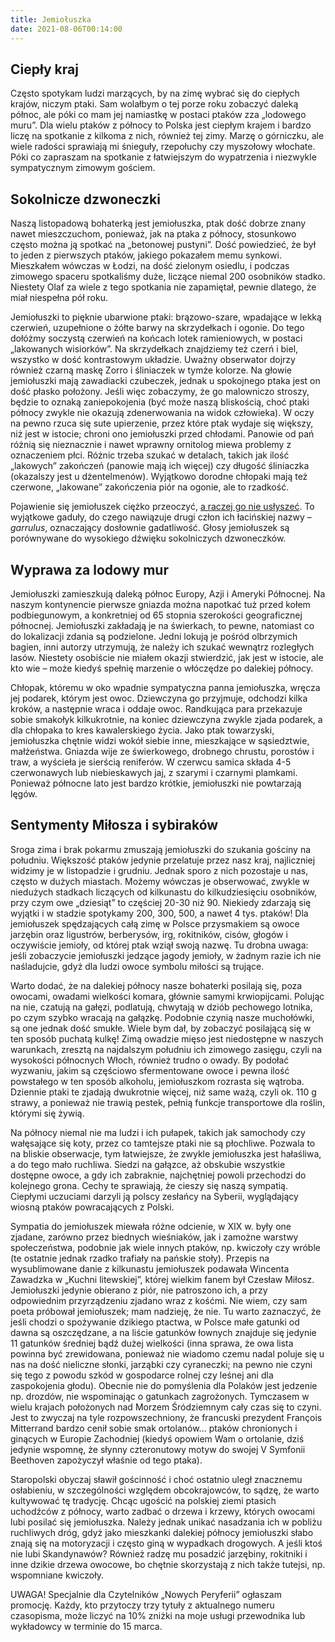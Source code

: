 ```yaml
---
title: Jemiołuszka
date: 2021-08-06T00:14:00
---
```

## Ciepły kraj

Często spotykam ludzi marzących, by na zimę wybrać się do ciepłych krajów, niczym ptaki. Sam wolałbym o tej porze roku zobaczyć daleką północ, ale póki co mam jej namiastkę w postaci ptaków zza „lodowego muru”. Dla wielu ptaków z północy to Polska jest ciepłym krajem i bardzo liczę na spotkanie z kilkoma z nich, również tej zimy. Marzę o górniczku, ale wiele radości sprawiają mi śnieguły, rzepołuchy czy myszołowy włochate. Póki co zapraszam na spotkanie z łatwiejszym do wypatrzenia i niezwykle sympatycznym zimowym gościem.

## Sokolnicze dzwoneczki

Naszą listopadową bohaterką jest jemiołuszka, ptak dość dobrze znany nawet mieszczuchom, ponieważ, jak na ptaka z północy, stosunkowo często można ją spotkać na „betonowej pustyni”. Dość powiedzieć, że był to jeden z pierwszych ptaków, jakiego pokazałem memu synkowi. Mieszkałem wówczas w Łodzi, na dość zielonym osiedlu, i podczas zimowego spaceru spotkaliśmy duże, liczące niemal 200 osobników stadko. Niestety Olaf za wiele z tego spotkania nie zapamiętał, pewnie dlatego, że miał niespełna pół roku.

Jemiołuszki to pięknie ubarwione ptaki: brązowo-szare, wpadające w lekką czerwień, uzupełnione o żółte barwy na skrzydełkach i ogonie. Do tego dołóżmy soczystą czerwień na końcach lotek ramieniowych, w postaci „lakowanych wisiorków”. Na skrzydełkach znajdziemy też czerń i biel, wszystko w dość kontrastowym układzie. Uważny obserwator dojrzy również czarną maskę Zorro i śliniaczek w tymże kolorze. Na głowie jemiołuszki mają zawadiacki czubeczek, jednak u spokojnego ptaka jest on dość płasko położony. Jeśli więc zobaczymy, że go malowniczo stroszy, będzie to oznaką zaniepokojenia (być może naszą bliskością, choć ptaki północy zwykle nie okazują zdenerwowania na widok człowieka). W oczy na pewno rzuca się sute upierzenie, przez które ptak wydaje się większy, niż jest w istocie; chroni ono jemiołuszki przed chłodami. Panowie od pań różnią się nieznacznie i nawet wprawny ornitolog miewa problemy z oznaczeniem płci. Różnic trzeba szukać w detalach, takich jak ilość „lakowych” zakończeń (panowie mają ich więcej) czy długość śliniaczka (okazalszy jest u dżentelmenów). Wyjątkowo dorodne chłopaki mają też czerwone, „lakowane” zakończenia piór na ogonie, ale to rzadkość.

Pojawienie się jemiołuszek ciężko przeoczyć, <a href="http://www.xeno-canto.org/sounds/uploaded/VCROLXMVLX/XC358868-bombycilla_garrulus_bialowieza_podlaskie_12.03.2017_0925.mp3">a raczej go nie usłyszeć</a>. To wyjątkowe gaduły, do czego nawiązuje drugi człon ich łacińskiej nazwy – <em>garrulus</em>, oznaczający dosłownie gadatliwość. Głosy jemiołuszek są porównywane do wysokiego dźwięku sokolniczych dzwoneczków.

## Wyprawa za lodowy mur

Jemiołuszki zamieszkują daleką północ Europy, Azji i Ameryki Północnej. Na naszym kontynencie pierwsze gniazda można napotkać tuż przed kołem podbiegunowym, a konkretniej od 65 stopnia szerokości geograficznej północnej. Jemiołuszki zakładają je na świerkach, to pewne, natomiast co do lokalizacji zdania są podzielone. Jedni lokują je pośród olbrzymich bagien, inni autorzy utrzymują, że należy ich szukać wewnątrz rozległych lasów. Niestety osobiście nie miałem okazji stwierdzić, jak jest w istocie, ale kto wie – może kiedyś spełnię marzenie o włóczędze po dalekiej północy.

Chłopak, któremu w oko wpadnie sympatyczna panna jemiołuszka, wręcza jej podarek, którym jest owoc. Dziewczyna go przyjmuje, odchodzi kilka kroków, a następnie wraca i oddaje owoc. Randkująca para przekazuje sobie smakołyk kilkukrotnie, na koniec dziewczyna zwykle zjada podarek, a dla chłopaka to kres kawalerskiego życia. Jako ptak towarzyski, jemiołuszka chętnie widzi wokół siebie inne, mieszkające w sąsiedztwie, małżeństwa. Gniazda wije ze świerkowego, drobnego chrustu, porostów i traw, a wyścieła je sierścią reniferów. W czerwcu samica składa 4-5 czerwonawych lub niebieskawych jaj, z szarymi i czarnymi plamkami. Ponieważ północne lato jest bardzo krótkie, jemiołuszki nie powtarzają lęgów.

## Sentymenty Miłosza i sybiraków

Sroga zima i brak pokarmu zmuszają jemiołuszki do szukania gościny na południu. Większość ptaków jedynie przelatuje przez nasz kraj, najliczniej widzimy je w listopadzie i grudniu. Jednak sporo z nich pozostaje u nas, często w dużych miastach. Możemy wówczas je obserwować, zwykle w niedużych stadkach liczących od kilkunastu do kilkudziesięciu osobników, przy czym owe „dziesiąt” to częściej 20-30 niż 90. Niekiedy zdarzają się wyjątki i w stadzie spotykamy 200, 300, 500, a nawet 4 tys. ptaków! Dla jemiołuszek spędzających całą zimę w Polsce przysmakiem są owoce jarzębin oraz ligustrów, berberysów, irg, rokitników, cisów, głogów i oczywiście jemioły, od której ptak wziął swoją nazwę. Tu drobna uwaga: jeśli zobaczycie jemiołuszki jedzące jagody jemioły, w żadnym razie ich nie naśladujcie, gdyż dla ludzi owoce symbolu miłości są trujące.

Warto dodać, że na dalekiej północy nasze bohaterki posilają się, poza owocami, owadami wielkości komara, głównie samymi krwiopijcami. Polując na nie, czatują na gałęzi, podlatują, chwytają w dziób pechowego lotnika, po czym szybko wracają na gałązkę. Podobnie czynią nasze muchołówki, są one jednak dość smukłe. Wiele bym dał, by zobaczyć posilającą się w ten sposób puchatą kulkę! Zimą owadzie mięso jest niedostępne w naszych warunkach, zresztą na najdalszym południu ich zimowego zasięgu, czyli na wysokości północnych Włoch, również trudno o owady. By podołać wyzwaniu, jakim są częściowo sfermentowane owoce i pewna ilość powstałego w ten sposób alkoholu, jemiołuszkom rozrasta się wątroba. Dziennie ptaki te zjadają dwukrotnie więcej, niż same ważą, czyli ok. 110 g strawy, a ponieważ nie trawią pestek, pełnią funkcje transportowe dla roślin, którymi się żywią.

Na północy niemal nie ma ludzi i ich pułapek, takich jak samochody czy wałęsające się koty, przez co tamtejsze ptaki nie są płochliwe. Pozwala to na bliskie obserwacje, tym łatwiejsze, że zwykle jemiołuszka jest hałaśliwa, a do tego mało ruchliwa. Siedzi na gałązce, aż obskubie wszystkie dostępne owoce, a gdy ich zabraknie, najchętniej powoli przechodzi do kolejnego grona. Cechy te sprawiają, że cieszy się naszą sympatią. Ciepłymi uczuciami darzyli ją polscy zesłańcy na Syberii, wyglądający wiosną ptaków powracających z Polski.

Sympatia do jemiołuszek miewała różne odcienie, w XIX w. były one zjadane, zarówno przez biednych wieśniaków, jak i zamożne warstwy społeczeństwa, podobnie jak wiele innych ptaków, np. kwiczoły czy wróble (te ostatnie jednak rzadko trafiały na pańskie stoły). Przepis na wysublimowane danie z kilkunastu jemiołuszek podawała Wincenta Zawadzka w „Kuchni litewskiej”, której wielkim fanem był Czesław Miłosz. Jemiołuszki jedynie obierano z piór, nie patroszono ich, a przy odpowiednim przyrządzeniu zjadano wraz z kośćmi. Nie wiem, czy sam poeta próbował jemiołuszek; mam nadzieję, że nie. Tu warto zaznaczyć, że jeśli chodzi o spożywanie dzikiego ptactwa, w Polsce małe gatunki od dawna są oszczędzane, a na liście gatunków łownych znajduje się jedynie 11 gatunków średniej bądź dużej wielkości (inna sprawa, że owa lista powinna być zrewidowana, ponieważ nie wiadomo czemu nadal poluje się u nas na dość nieliczne słonki, jarząbki czy cyraneczki; na pewno nie czyni się tego z powodu szkód w gospodarce rolnej czy leśnej ani dla zaspokojenia głodu). Obecnie nie do pomyślenia dla Polaków jest jedzenie np. drozdów, nie wspominając o gatunkach zagrożonych. Tymczasem w wielu krajach położonych nad Morzem Śródziemnym cały czas się to czyni. Jest to zwyczaj na tyle rozpowszechniony, że francuski prezydent François Mitterrand bardzo cenił sobie smak ortolanów… ptaków chronionych i ginących w Europie Zachodniej (kiedyś opowiem Wam o ortolanie, dziś jedynie wspomnę, że słynny czteronutowy motyw do swojej V Symfonii Beethoven zapożyczył właśnie od tego ptaka).

Staropolski obyczaj sławił gościnność i choć ostatnio uległ znacznemu osłabieniu, w szczególności względem obcokrajowców, to sądzę, że warto kultywować tę tradycję. Chcąc ugościć na polskiej ziemi ptasich uchodźców z północy, warto zadbać o drzewa i krzewy, których owocami lubi posilać się jemiołuszka. Należy jednak unikać nasadzania ich w pobliżu ruchliwych dróg, gdyż jako mieszkanki dalekiej północy jemiołuszki słabo znają się na motoryzacji i często giną w wypadkach drogowych. A jeśli ktoś nie lubi Skandynawów? Również radzę mu posadzić jarzębiny, rokitniki i inne dzikie drzewa owocowe, bo chętnie skorzystają z nich także tutejsi, np. wspomniane kwiczoły.

UWAGA! Specjalnie dla Czytelników „Nowych Peryferii” ogłaszam promocję. Każdy, kto przytoczy trzy tytuły z aktualnego numeru czasopisma, może liczyć na 10% zniżki na moje usługi przewodnika lub wykładowcy w terminie do 15 marca.